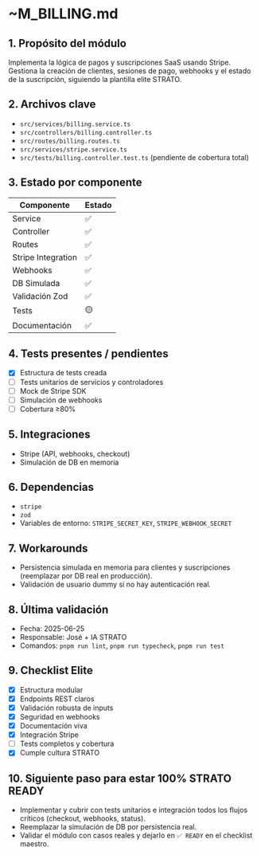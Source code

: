 # ~M_BILLING.md

## 1. Propósito del módulo
Implementa la lógica de pagos y suscripciones SaaS usando Stripe. Gestiona la creación de clientes, sesiones de pago, webhooks y el estado de la suscripción, siguiendo la plantilla elite STRATO.

## 2. Archivos clave
- `src/services/billing.service.ts`
- `src/controllers/billing.controller.ts`
- `src/routes/billing.routes.ts`
- `src/services/stripe.service.ts`
- `src/tests/billing.controller.test.ts` (pendiente de cobertura total)

## 3. Estado por componente
| Componente         | Estado |
|--------------------|--------|
| Service            | ✅     |
| Controller         | ✅     |
| Routes             | ✅     |
| Stripe Integration | ✅     |
| Webhooks           | ✅     |
| DB Simulada        | ✅     |
| Validación Zod     | ✅     |
| Tests              | 🟡     |
| Documentación      | ✅     |

## 4. Tests presentes / pendientes
- [x] Estructura de tests creada
- [ ] Tests unitarios de servicios y controladores
- [ ] Mock de Stripe SDK
- [ ] Simulación de webhooks
- [ ] Cobertura ≥80%

## 5. Integraciones
- Stripe (API, webhooks, checkout)
- Simulación de DB en memoria

## 6. Dependencias
- `stripe`
- `zod`
- Variables de entorno: `STRIPE_SECRET_KEY`, `STRIPE_WEBHOOK_SECRET`

## 7. Workarounds
- Persistencia simulada en memoria para clientes y suscripciones (reemplazar por DB real en producción).
- Validación de usuario dummy si no hay autenticación real.

## 8. Última validación
- Fecha: 2025-06-25
- Responsable: José + IA STRATO
- Comandos: `pnpm run lint`, `pnpm run typecheck`, `pnpm run test`

## 9. Checklist Elite
- [x] Estructura modular
- [x] Endpoints REST claros
- [x] Validación robusta de inputs
- [x] Seguridad en webhooks
- [x] Documentación viva
- [x] Integración Stripe
- [ ] Tests completos y cobertura
- [x] Cumple cultura STRATO

## 10. Siguiente paso para estar 100% STRATO READY
- Implementar y cubrir con tests unitarios e integración todos los flujos críticos (checkout, webhooks, status).
- Reemplazar la simulación de DB por persistencia real.
- Validar el módulo con casos reales y dejarlo en `✅ READY` en el checklist maestro. 